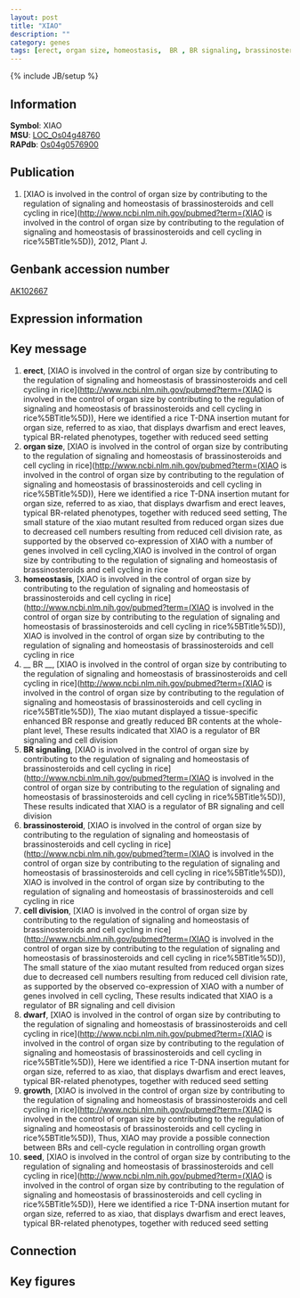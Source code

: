 ```yaml
---
layout: post
title: "XIAO"
description: ""
category: genes
tags: [erect, organ size, homeostasis,  BR , BR signaling, brassinosteroid, cell division, dwarf, growth, seed]
---
```

{% include JB/setup %}

## Information
__Symbol__: XIAO  
__MSU__: [LOC_Os04g48760](http://rice.plantbiology.msu.edu/cgi-bin/ORF_infopage.cgi?orf=LOC_Os04g48760)  
__RAPdb__: [Os04g0576900](http://rapdb.dna.affrc.go.jp/viewer/gbrowse_details/irgsp1?name=Os04g0576900)  

## Publication
1. [XIAO is involved in the control of organ size by contributing to the regulation of signaling and homeostasis of brassinosteroids and cell cycling in rice](http://www.ncbi.nlm.nih.gov/pubmed?term=(XIAO is involved in the control of organ size by contributing to the regulation of signaling and homeostasis of brassinosteroids and cell cycling in rice%5BTitle%5D)), 2012, Plant J.

## Genbank accession number
[AK102667](http://www.ncbi.nlm.nih.gov/nuccore/AK102667)

## Expression information

## Key message
1. __erect__, [XIAO is involved in the control of organ size by contributing to the regulation of signaling and homeostasis of brassinosteroids and cell cycling in rice](http://www.ncbi.nlm.nih.gov/pubmed?term=(XIAO is involved in the control of organ size by contributing to the regulation of signaling and homeostasis of brassinosteroids and cell cycling in rice%5BTitle%5D)),  Here we identified a rice T-DNA insertion mutant for organ size, referred to as xiao, that displays dwarfism and erect leaves, typical BR-related phenotypes, together with reduced seed setting
2. __organ size__, [XIAO is involved in the control of organ size by contributing to the regulation of signaling and homeostasis of brassinosteroids and cell cycling in rice](http://www.ncbi.nlm.nih.gov/pubmed?term=(XIAO is involved in the control of organ size by contributing to the regulation of signaling and homeostasis of brassinosteroids and cell cycling in rice%5BTitle%5D)),  Here we identified a rice T-DNA insertion mutant for organ size, referred to as xiao, that displays dwarfism and erect leaves, typical BR-related phenotypes, together with reduced seed setting, The small stature of the xiao mutant resulted from reduced organ sizes due to decreased cell numbers resulting from reduced cell division rate, as supported by the observed co-expression of XIAO with a number of genes involved in cell cycling,XIAO is involved in the control of organ size by contributing to the regulation of signaling and homeostasis of brassinosteroids and cell cycling in rice
3. __homeostasis__, [XIAO is involved in the control of organ size by contributing to the regulation of signaling and homeostasis of brassinosteroids and cell cycling in rice](http://www.ncbi.nlm.nih.gov/pubmed?term=(XIAO is involved in the control of organ size by contributing to the regulation of signaling and homeostasis of brassinosteroids and cell cycling in rice%5BTitle%5D)), XIAO is involved in the control of organ size by contributing to the regulation of signaling and homeostasis of brassinosteroids and cell cycling in rice
4. __ BR __, [XIAO is involved in the control of organ size by contributing to the regulation of signaling and homeostasis of brassinosteroids and cell cycling in rice](http://www.ncbi.nlm.nih.gov/pubmed?term=(XIAO is involved in the control of organ size by contributing to the regulation of signaling and homeostasis of brassinosteroids and cell cycling in rice%5BTitle%5D)),  The xiao mutant displayed a tissue-specific enhanced BR response and greatly reduced BR contents at the whole-plant level, These results indicated that XIAO is a regulator of BR signaling and cell division
5. __BR signaling__, [XIAO is involved in the control of organ size by contributing to the regulation of signaling and homeostasis of brassinosteroids and cell cycling in rice](http://www.ncbi.nlm.nih.gov/pubmed?term=(XIAO is involved in the control of organ size by contributing to the regulation of signaling and homeostasis of brassinosteroids and cell cycling in rice%5BTitle%5D)),  These results indicated that XIAO is a regulator of BR signaling and cell division
6. __brassinosteroid__, [XIAO is involved in the control of organ size by contributing to the regulation of signaling and homeostasis of brassinosteroids and cell cycling in rice](http://www.ncbi.nlm.nih.gov/pubmed?term=(XIAO is involved in the control of organ size by contributing to the regulation of signaling and homeostasis of brassinosteroids and cell cycling in rice%5BTitle%5D)), XIAO is involved in the control of organ size by contributing to the regulation of signaling and homeostasis of brassinosteroids and cell cycling in rice
7. __cell division__, [XIAO is involved in the control of organ size by contributing to the regulation of signaling and homeostasis of brassinosteroids and cell cycling in rice](http://www.ncbi.nlm.nih.gov/pubmed?term=(XIAO is involved in the control of organ size by contributing to the regulation of signaling and homeostasis of brassinosteroids and cell cycling in rice%5BTitle%5D)),  The small stature of the xiao mutant resulted from reduced organ sizes due to decreased cell numbers resulting from reduced cell division rate, as supported by the observed co-expression of XIAO with a number of genes involved in cell cycling, These results indicated that XIAO is a regulator of BR signaling and cell division
8. __dwarf__, [XIAO is involved in the control of organ size by contributing to the regulation of signaling and homeostasis of brassinosteroids and cell cycling in rice](http://www.ncbi.nlm.nih.gov/pubmed?term=(XIAO is involved in the control of organ size by contributing to the regulation of signaling and homeostasis of brassinosteroids and cell cycling in rice%5BTitle%5D)),  Here we identified a rice T-DNA insertion mutant for organ size, referred to as xiao, that displays dwarfism and erect leaves, typical BR-related phenotypes, together with reduced seed setting
9. __growth__, [XIAO is involved in the control of organ size by contributing to the regulation of signaling and homeostasis of brassinosteroids and cell cycling in rice](http://www.ncbi.nlm.nih.gov/pubmed?term=(XIAO is involved in the control of organ size by contributing to the regulation of signaling and homeostasis of brassinosteroids and cell cycling in rice%5BTitle%5D)),  Thus, XIAO may provide a possible connection between BRs and cell-cycle regulation in controlling organ growth
10. __seed__, [XIAO is involved in the control of organ size by contributing to the regulation of signaling and homeostasis of brassinosteroids and cell cycling in rice](http://www.ncbi.nlm.nih.gov/pubmed?term=(XIAO is involved in the control of organ size by contributing to the regulation of signaling and homeostasis of brassinosteroids and cell cycling in rice%5BTitle%5D)),  Here we identified a rice T-DNA insertion mutant for organ size, referred to as xiao, that displays dwarfism and erect leaves, typical BR-related phenotypes, together with reduced seed setting

## Connection

## Key figures


